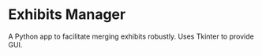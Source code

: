 # Exhibits Manager
A Python app to facilitate merging exhibits robustly. Uses Tkinter to provide GUI.
